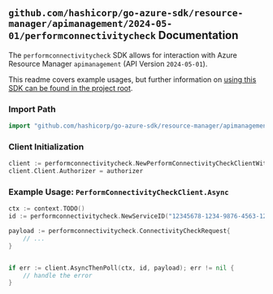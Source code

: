 
## `github.com/hashicorp/go-azure-sdk/resource-manager/apimanagement/2024-05-01/performconnectivitycheck` Documentation

The `performconnectivitycheck` SDK allows for interaction with Azure Resource Manager `apimanagement` (API Version `2024-05-01`).

This readme covers example usages, but further information on [using this SDK can be found in the project root](https://github.com/hashicorp/go-azure-sdk/tree/main/docs).

### Import Path

```go
import "github.com/hashicorp/go-azure-sdk/resource-manager/apimanagement/2024-05-01/performconnectivitycheck"
```


### Client Initialization

```go
client := performconnectivitycheck.NewPerformConnectivityCheckClientWithBaseURI("https://management.azure.com")
client.Client.Authorizer = authorizer
```


### Example Usage: `PerformConnectivityCheckClient.Async`

```go
ctx := context.TODO()
id := performconnectivitycheck.NewServiceID("12345678-1234-9876-4563-123456789012", "example-resource-group", "serviceValue")

payload := performconnectivitycheck.ConnectivityCheckRequest{
	// ...
}


if err := client.AsyncThenPoll(ctx, id, payload); err != nil {
	// handle the error
}
```
